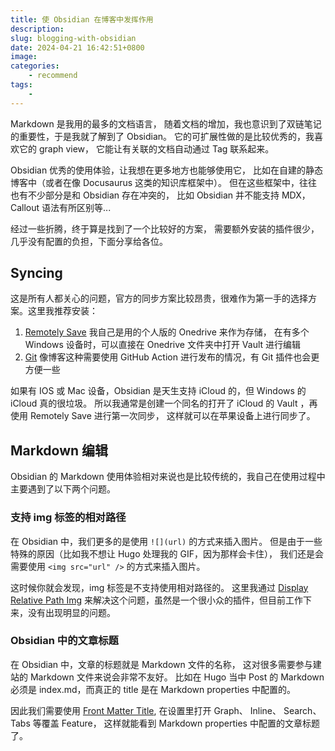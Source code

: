 ```yaml
---
title: 使 Obsidian 在博客中发挥作用
description: 
slug: blogging-with-obsidian
date: 2024-04-21 16:42:51+0800
image: 
categories:
    - recommend
tags:
    - 
---
```


Markdown 是我用的最多的文档语言，
随着文档的增加，我也意识到了双链笔记的重要性，于是我就了解到了 Obsidian。
它的可扩展性做的是比较优秀的，我喜欢它的 graph view，
它能让有关联的文档自动通过 Tag 联系起来。

Obsidian 优秀的使用体验，让我想在更多地方也能够使用它，
比如在自建的静态博客中（或者在像 Docusaurus 这类的知识库框架中）。
但在这些框架中，往往也有不少部分是和 Obsidian 存在冲突的，
比如 Obsidian 并不能支持 MDX， Callout 语法有所区别等...

经过一些折腾，终于算是找到了一个比较好的方案，
需要额外安装的插件很少，几乎没有配置的负担，下面分享给各位。

## Syncing

这是所有人都关心的问题，官方的同步方案比较昂贵，很难作为第一手的选择方案。这里我推荐安装：

1. [Remotely Save](https://github.com/remotely-save/remotely-save)
我自己是用的个人版的 Onedrive 来作为存储，
在有多个 Windows 设备时，可以直接在 Onedrive 文件夹中打开 Vault 进行编辑
2. [Git](https://github.com/denolehov/obsidian-git)
像博客这种需要使用 GitHub Action 进行发布的情况，有 Git 插件也会更方便一些

如果有 IOS 或 Mac 设备，Obsidian 是天生支持 iCloud 的，但 Windows 的 iCloud 真的很垃圾。
所以我通常是创建一个同名的打开了 iCloud 的 Vault ，再使用 Remotely Save 进行第一次同步，
这样就可以在苹果设备上进行同步了。

## Markdown 编辑

Obsidian 的 Markdown 使用体验相对来说也是比较传统的，我自己在使用过程中主要遇到了以下两个问题。

### 支持 img 标签的相对路径

在 Obsidian 中，我们更多的是使用 `![](url)` 的方式来插入图片。
但是由于一些特殊的原因（比如我不想让 Hugo 处理我的 GIF，因为那样会卡住），
我们还是会需要使用 `<img src="url" />` 的方式来插入图片。

这时候你就会发现，img 标签是不支持使用相对路径的。
这里我通过
[Display Relative Path Img](https://github.com/dyc2424748461/obsidian-display-relative-path-img)
来解决这个问题，虽然是一个很小众的插件，但目前工作下来，没有出现明显的问题。

### Obsidian 中的文章标题

在 Obsidian 中，文章的标题就是 Markdown 文件的名称，
这对很多需要参与建站的 Markdown 文件来说会非常不友好。
比如在 Hugo 当中 Post 的 Markdown 必须是 index.md，而真正的 title 是在 Markdown properties 中配置的。

因此我们需要使用
[Front Matter Title](https://github.com/snezhig/obsidian-front-matter-title),
在设置里打开 Graph、 Inline、 Search、 Tabs 等覆盖 Feature，
这样就能看到 Markdown properties 中配置的文章标题了。

